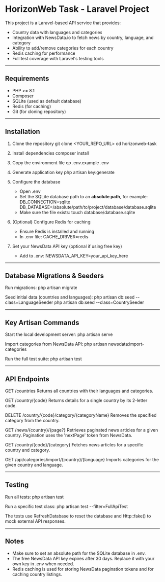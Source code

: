 HorizonWeb Task - Laravel Project
================================

This project is a Laravel-based API service that provides:
- Country data with languages and categories
- Integration with NewsData.io to fetch news by country, language, and category
- Ability to add/remove categories for each country
- Redis caching for performance
- Full test coverage with Laravel's testing tools

----------------------------------------
Requirements
----------------------------------------
- PHP >= 8.1
- Composer
- SQLite (used as default database)
- Redis (for caching)
- Git (for cloning repository)

----------------------------------------
Installation
----------------------------------------
1. Clone the repository
   git clone <YOUR_REPO_URL>
   cd horizonweb-task

2. Install dependencies
   composer install

3. Copy the environment file
   cp .env.example .env

4. Generate application key
   php artisan key:generate

5. Configure the database
   - Open .env
   - Set the SQLite database path to an **absolute path**, for example:
     DB_CONNECTION=sqlite
     DB_DATABASE=/absolute/path/to/project/database/database.sqlite
   - Make sure the file exists:
     touch database/database.sqlite

6. (Optional) Configure Redis for caching
   - Ensure Redis is installed and running
   - In .env file:
     CACHE_DRIVER=redis

7. Set your NewsData API key (optional if using free key)
   - Add to .env:
     NEWSDATA_API_KEY=your_api_key_here

----------------------------------------
Database Migrations & Seeders
----------------------------------------
Run migrations:
   php artisan migrate

Seed initial data (countries and languages):
   php artisan db:seed --class=LanguageSeeder
   php artisan db:seed --class=CountrySeeder

----------------------------------------
Key Artisan Commands
----------------------------------------
Start the local development server:
   php artisan serve

Import categories from NewsData API:
   php artisan newsdata:import-categories

Run the full test suite:
   php artisan test

----------------------------------------
API Endpoints
----------------------------------------
GET   /countries
      Returns all countries with their languages and categories.

GET   /country/{code}
      Returns details for a single country by its 2-letter code.

DELETE /country/{code}/category/{categoryName}
      Removes the specified category from the country.

GET   /news/{country}/{page?}
      Retrieves paginated news articles for a given country.
      Pagination uses the 'nextPage' token from NewsData.

GET   /country/{code}/{category}
      Fetches news articles for a specific country and category.

GET   /api/categories/import/{country}/{language}
      Imports categories for the given country and language.

----------------------------------------
Testing
----------------------------------------
Run all tests:
   php artisan test

Run a specific test class:
   php artisan test --filter=FullApiTest

The tests use RefreshDatabase to reset the database and Http::fake()
to mock external API responses.

----------------------------------------
Notes
----------------------------------------
- Make sure to set an absolute path for the SQLite database in .env.
- The free NewsData API key expires after 30 days. Replace it with your own key in .env when needed.
- Redis caching is used for storing NewsData pagination tokens and for caching country listings.
